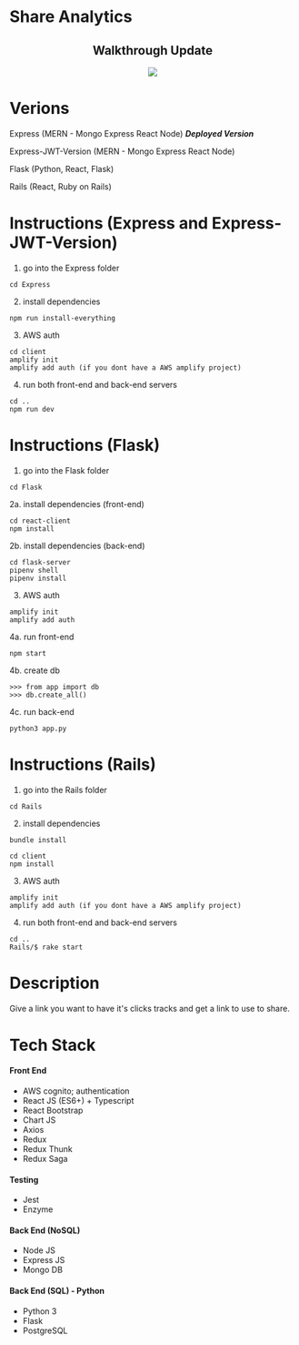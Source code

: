 # Share Analytics

## <center>Walkthrough Update</center>

<p align="center">
<img src="walkthrough.gif" />
</p>

# Verions

Express (MERN - Mongo Express React Node) _**Deployed Version**_

Express-JWT-Version (MERN - Mongo Express React Node)

Flask (Python, React, Flask)

Rails (React, Ruby on Rails)

# Instructions (Express and Express-JWT-Version)

1. go into the Express folder

```
cd Express
```

2. install dependencies

```
npm run install-everything
```

3. AWS auth

```
cd client
amplify init
amplify add auth (if you dont have a AWS amplify project)
```

4. run both front-end and back-end servers

```
cd ..
npm run dev
```

# Instructions (Flask)

1. go into the Flask folder

```
cd Flask
```

2a. install dependencies (front-end)

```
cd react-client
npm install
```

2b. install dependencies (back-end)

```
cd flask-server
pipenv shell
pipenv install
```

3. AWS auth

```
amplify init
amplify add auth
```

4a. run front-end

```
npm start
```

4b. create db

```
>>> from app import db
>>> db.create_all()
```

4c. run back-end

```
python3 app.py
```

# Instructions (Rails)

1. go into the Rails folder

```
cd Rails
```

2. install dependencies

```
bundle install

cd client
npm install
```

3. AWS auth

```
amplify init
amplify add auth (if you dont have a AWS amplify project)
```

4. run both front-end and back-end servers

```
cd ..
Rails/$ rake start
```

# Description

Give a link you want to have it's clicks tracks and get a link to use to share.

# Tech Stack

#### Front End

- AWS cognito; authentication
- React JS (ES6+) + Typescript
- React Bootstrap
- Chart JS
- Axios
- Redux
- Redux Thunk
- Redux Saga

#### Testing

- Jest
- Enzyme

#### Back End (NoSQL)

- Node JS
- Express JS
- Mongo DB

#### Back End (SQL) - Python

- Python 3
- Flask
- PostgreSQL
